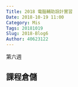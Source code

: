 ```yaml
---
Title: 2018 電腦輔助設計實習
Date: 2018-10-19 11:00
Category: Mis
Tags: 20181019
Slug: 2018-Blog6
Author: 40623122
---
```


第六週

<!-- PELICAN_END_SUMMARY -->

課程倉儲
---




